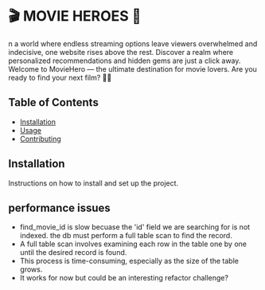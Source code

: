 # 🎬 MOVIE HEROES 🍿

n a world where endless streaming options leave viewers overwhelmed and indecisive, one website rises above the rest. Discover a realm where personalized recommendations and hidden gems are just a click away. Welcome to MovieHero — the ultimate destination for movie lovers. Are you ready to find your next  film? 🍿😎

## Table of Contents

- [Installation](#installation)
- [Usage](#usage)
- [Contributing](#contributing)


## Installation

Instructions on how to install and set up the project.


## performance issues

- find_movie_id is slow becuase the 'id' field we are searching for is not indexed. the db must perform a full table scan to find the record.
- A full table scan involves examining each row in the table one by one until the desired record is found.
- This process is time-consuming, especially as the size of the table grows.
- It works for now but could be an interesting refactor challenge?
